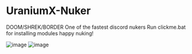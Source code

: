 # UraniumX-Nuker

DOOM/SHREK/BORDER
One of the fastest discord nukers
Run clickme.bat for installing modules
happy nuking!

![image](https://user-images.githubusercontent.com/113943092/195961765-8f8673d8-8daa-4a05-940d-19c168e6cad6.png)
![image](https://user-images.githubusercontent.com/113943092/195961861-b6bbd1c5-105f-4e2d-94ea-2ca88c61b9d6.png)


